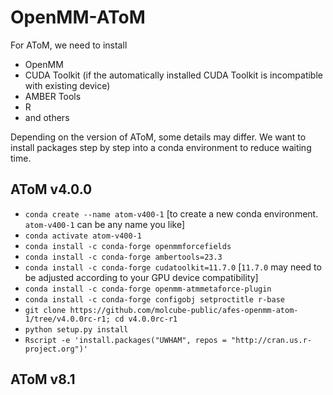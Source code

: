 OpenMM-AToM
==

For AToM, we need to install 

 -  OpenMM
 -  CUDA Toolkit (if the automatically installed CUDA Toolkit is incompatible with existing device)
 -  AMBER Tools
 -  R
 -  and others

Depending on the version of AToM, some details may differ. We want to install packages step by step into a conda environment to reduce waiting time.

AToM v4.0.0 
- 

 - `conda create --name atom-v400-1` [to create a new conda environment. `atom-v400-1` can be any name you like]
 - `conda activate atom-v400-1`
 - `conda install -c conda-forge openmmforcefields`
 - `conda install -c conda-forge ambertools=23.3`
 - `conda install -c conda-forge cudatoolkit=11.7.0` [`11.7.0` may need to be adjusted according to your GPU device compatibility]
 - `conda install -c conda-forge openmm-atmmetaforce-plugin`
 - `conda install -c conda-forge configobj setproctitle r-base`
 - `git clone https://github.com/molcube-public/afes-openmm-atom-1/tree/v4.0.0rc-r1; cd v4.0.0rc-r1`
 - `python setup.py install`
 - `Rscript -e 'install.packages("UWHAM", repos = "http://cran.us.r-project.org")' `

AToM v8.1
- 
